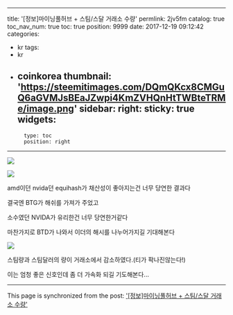 
---
title: '[정보]마이닝풀허브 + 스팀/스달 거래소 수량'
permlink: 2jv5fm
catalog: true
toc_nav_num: true
toc: true
position: 9999
date: 2017-12-19 09:12:42
categories:
- kr
tags:
- kr
- coinkorea
thumbnail: 'https://steemitimages.com/DQmQKcx8CMGuQ6aGVMJsBEaJZwpi4KmZVHQnHtTWBteTRMe/image.png'
sidebar:
    right:
        sticky: true
widgets:
    -
        type: toc
        position: right
---


![](https://steemitimages.com/DQmQKcx8CMGuQ6aGVMJsBEaJZwpi4KmZVHQnHtTWBteTRMe/image.png)


![](https://steemitimages.com/DQmUATLpbCfi7gVcWtKxfPworwDxqr6A4M68jeV92XazkXm/image.png)

amd이던 nvida던 equihash가 채산성이 좋아지는건 너무 당연한 결과다

결국엔 BTG가 해쉬를 가져가 주었고

소수였던  NVIDA가 유리한건 너무 당연한거같다

마찬가지로 BTD가 나와서 이더의 해시를 나누어가지길 기대해본다



![](https://steemitimages.com/DQmVvZE3ksYcVPB73d6kL3C7ojTEesY7P9DZSstg6DL5uUv/image.png)

스팀량과 스팀달러의 량이 거래소에서 감소하였다.(티가 팍나진않는다!)

이는 엄청 좋은 신호인데 좀 더 가속화 되길 기도해본다...

- - -

This page is synchronized from the post: ['[정보]마이닝풀허브 + 스팀/스달 거래소 수량'](https://steemit.com/@virus707/2jv5fm)
